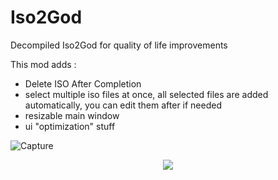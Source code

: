 # Iso2God
Decompiled Iso2God for quality of life improvements

This mod adds :
- Delete ISO After Completion
- select multiple iso files at once, all selected files are added automatically, you can edit them after if needed
- resizable main window
- ui "optimization" stuff


![Capture](https://github.com/user-attachments/assets/dcf2efa5-2871-40da-84a9-2b149be8129f)
<p align="center"><img src="https://github.com/r4dius/Iso2God/assets/177153/cba69c74-c5a3-4a7a-a313-7a7c623876ec"></p>
